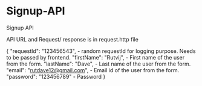 # Signup-API
Signup API


API URL and Request/ response is in request.http file

{
    "requestId": "123456543", - random requestId for logging purpose. Needs to be passed by frontend.
    "firstName": "Rutvij", - First name of the user from the form.
    "lastName": "Dave", - Last name of the user from the form.
    "email": "rutdave12@gmail.com", - Email id of the user from the form.
    "password": "123456789" - Password
}